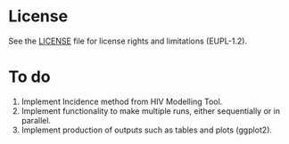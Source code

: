 # License

See the [LICENSE](https://github.com/nextpagesoft/hivModelling/blob/master/LICENSE) file for
license rights and limitations (EUPL-1.2).

# To do

1. Implement Incidence method from HIV Modelling Tool.
2. Implement functionality to make multiple runs, either sequentially or in parallel.
3. Implement production of outputs such as tables and plots (ggplot2).
